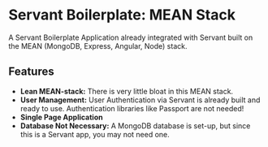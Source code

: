 # Servant Boilerplate: MEAN Stack

A Servant Boilerplate Application already integrated with Servant built on the MEAN (MongoDB, Express, Angular, Node) stack.

## Features

* **Lean MEAN-stack:** There is very little bloat in this MEAN stack.
* **User Management:** User Authentication via Servant is already built and ready to use.  Authentication libraries like Passport are not needed!
* **Single Page Application**
* **Database Not Necessary:** A MongoDB database is set-up, but since this is a Servant app, you may not need one.